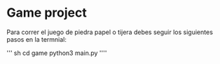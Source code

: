 # Game project

Para correr el juego de piedra papel o tijera debes seguir los siguientes pasos en la termnial:

''' sh
cd game
python3 main.py
''''